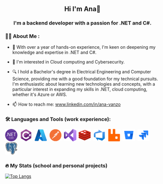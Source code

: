 
## <p align = "center">Hi I'm Ana👋</p>

### <p align="center">I'm a backend developer with a passion for .NET and C#.</p>
<!--
**ankica11/ankica11** is a ✨ _special_ ✨ repository because its `README.md` (this file) appears on your GitHub profile. -->

### :woman_technologist: About Me :

- :telescope: With over a year of hands-on experience, I'm keen on deepening my knowledge and expertise in .NET and C#.

- :seedling: I'm interested in Cloud computing and Cybersecurity.

- :mag: I hold a Bachelor's degree in Electrical Engineering and Computer Science, providing me with a good foundation for my technical pursuits. I'm enthusiastic about learning new technologies and concepts, with a particular interest in expanding my skills in .NET, cloud computing, whether it's Azure or AWS. 

- :mailbox: How to reach me: www.linkedin.com/in/ana-vanzo

### :hammer_and_wrench: Languages and Tools (work experience):
<div>
  <img src="https://github.com/devicons/devicon/blob/master/icons/dotnetcore/dotnetcore-original.svg" title=".NET" alt="Java" width="40" height="40"/>&nbsp;
  <img src="https://github.com/devicons/devicon/blob/master/icons/csharp/csharp-original.svg" title="C#" alt="C#" width="40" height="40"/>&nbsp;
  <img src = "https://github.com/devicons/devicon/blob/master/icons/azure/azure-original.svg" title = "Azure", alt = "Azure" width = "40" height = "40"/>&nbsp;
  <img src ="https://github.com/devicons/devicon/blob/master/icons/postman/postman-original.svg" title = "Postman", alt = "Postman" width = "40" height = "40"/>&nbsp;
  <img src ="https://github.com/devicons/devicon/blob/master/icons/visualstudio/visualstudio-original.svg" title = "Visual Studio", alt = "Visual Studio" width = "40" height = "40"/>&nbsp;
  <img src ="https://github.com/devicons/devicon/blob/master/icons/redis/redis-original.svg" title = "Redis", alt = "Redis" width = "40" height = "40"/>&nbsp;
  <img src ="https://github.com/devicons/devicon/blob/master/icons/azuredevops/azuredevops-original.svg" title = "Azure Devops", alt = "Azure Devops" width = "40" height = "40"/>&nbsp;
  <img src ="https://github.com/devicons/devicon/blob/master/icons/rabbitmq/rabbitmq-original.svg" title = "RabbitMQ", alt = "RabbitMQ" width = "40" height = "40"/>&nbsp;
  <img src ="https://github.com/devicons/devicon/blob/master/icons/bitbucket/bitbucket-original.svg" title = "Bitbucket", alt = "Bitbucket" width = "40" height = "40"/>&nbsp;
  <img src ="https://github.com/devicons/devicon/blob/master/icons/jira/jira-original.svg" title = "Jira", alt = "Jira" width = "40" height = "40"/>&nbsp;
  <img src ="https://github.com/devicons/devicon/blob/master/icons/postgresql/postgresql-original.svg" title = "PostgreSQL", alt = "PostgreSQL" width = "40" height = "40"/>&nbsp;

  ### :fire: My Stats (school and personal projects)

  [![Top Langs](https://github-readme-stats.vercel.app/api/top-langs/?username=ankica11&layout=compact&theme=vision-friendly-dark)](https://github.com/anuraghazra/github-readme-stats)
</div>

